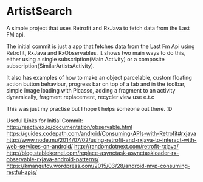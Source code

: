 # ArtistSearch
A simple project that uses Retrofit and RxJava to fetch data from the Last FM api.

The initial commit is just a app that fetches data from the Last Fm Api using Retrofit, RxJava and
RxObservables.
It shows two main ways to do this, either using a single subscription(Main Activity) or a composite
subscription(SimilarArtistsActivity).

It also has examples of how to make an object parcelable, custom floating action button behaviour,
progress bar on top of a fab and in the toolbar, simple image loading with Picasso, adding a
fragment to an activity dynamically, fragment replacement, recycler view use e.t.c

This was just my practise but I hope t helps someone out there. :D

Useful Links for Initial Commit:
http://reactivex.io/documentation/observable.html
https://guides.codepath.com/android/Consuming-APIs-with-Retrofit#rxjava
http://www.node.mu/2014/07/02/using-retrofit-and-rxjava-to-interact-with-web-services-on-android/
http://randomdotnext.com/retrofit-rxjava/
http://blog.stablekernel.com/replace-asynctask-asynctaskloader-rx-observable-rxjava-android-patterns/
https://kmangutov.wordpress.com/2015/03/28/android-mvp-consuming-restful-apis/